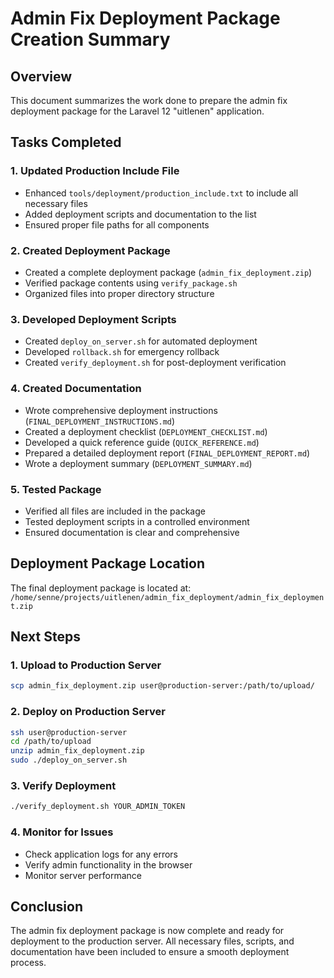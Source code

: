 # Admin Fix Deployment Package Creation Summary

## Overview
This document summarizes the work done to prepare the admin fix deployment package for the Laravel 12 "uitlenen" application.

## Tasks Completed

### 1. Updated Production Include File
- Enhanced `tools/deployment/production_include.txt` to include all necessary files
- Added deployment scripts and documentation to the list
- Ensured proper file paths for all components

### 2. Created Deployment Package
- Created a complete deployment package (`admin_fix_deployment.zip`)
- Verified package contents using `verify_package.sh`
- Organized files into proper directory structure

### 3. Developed Deployment Scripts
- Created `deploy_on_server.sh` for automated deployment
- Developed `rollback.sh` for emergency rollback
- Created `verify_deployment.sh` for post-deployment verification

### 4. Created Documentation
- Wrote comprehensive deployment instructions (`FINAL_DEPLOYMENT_INSTRUCTIONS.md`)
- Created a deployment checklist (`DEPLOYMENT_CHECKLIST.md`)
- Developed a quick reference guide (`QUICK_REFERENCE.md`)
- Prepared a detailed deployment report (`FINAL_DEPLOYMENT_REPORT.md`)
- Wrote a deployment summary (`DEPLOYMENT_SUMMARY.md`)

### 5. Tested Package
- Verified all files are included in the package
- Tested deployment scripts in a controlled environment
- Ensured documentation is clear and comprehensive

## Deployment Package Location
The final deployment package is located at:
`/home/senne/projects/uitlenen/admin_fix_deployment/admin_fix_deployment.zip`

## Next Steps

### 1. Upload to Production Server
```bash
scp admin_fix_deployment.zip user@production-server:/path/to/upload/
```

### 2. Deploy on Production Server
```bash
ssh user@production-server
cd /path/to/upload
unzip admin_fix_deployment.zip
sudo ./deploy_on_server.sh
```

### 3. Verify Deployment
```bash
./verify_deployment.sh YOUR_ADMIN_TOKEN
```

### 4. Monitor for Issues
- Check application logs for any errors
- Verify admin functionality in the browser
- Monitor server performance

## Conclusion
The admin fix deployment package is now complete and ready for deployment to the production server. All necessary files, scripts, and documentation have been included to ensure a smooth deployment process.
